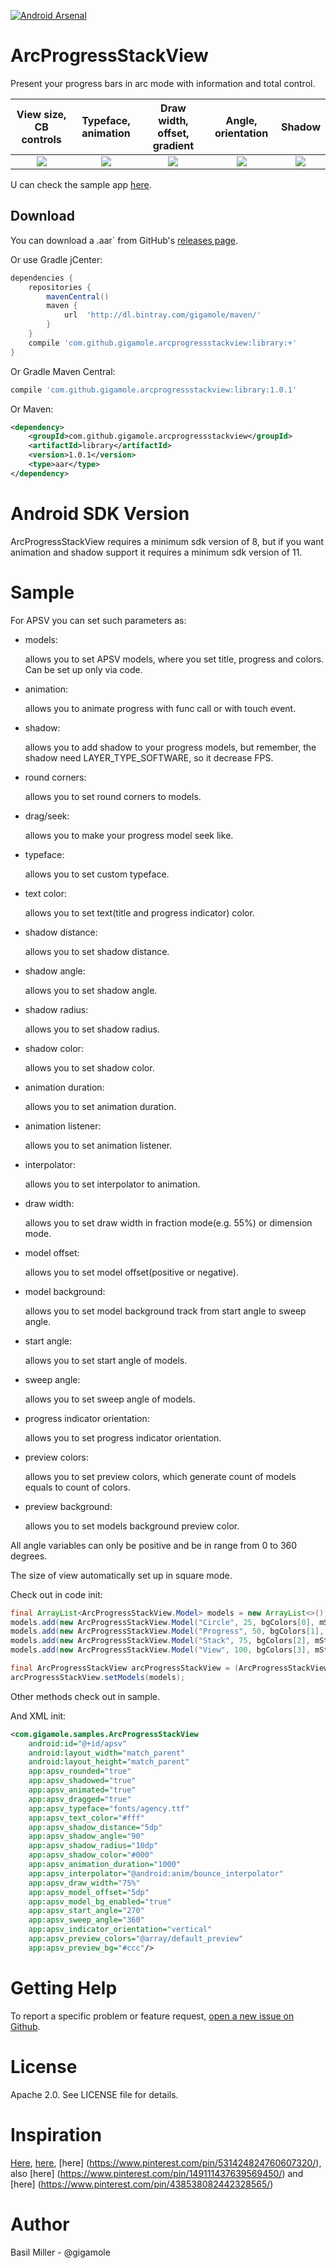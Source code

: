 [![Android Arsenal](https://img.shields.io/badge/Android%20Arsenal-ArcProgressStackView-blue.svg?style=flat-square)](http://android-arsenal.com/details/1/3308)

ArcProgressStackView
===================
Present your progress bars in arc mode with information and total control.

View size, CB controls     |Typeface, animation     |Draw width, offset, gradient   |Angle, orientation          |Shadow
:-------------------------:|:-------------------------:|:-------------------------:|:-------------------------:|:-------------------------:
![](https://lh3.googleusercontent.com/-5wahrBgdCTw/VuwHChXS3FI/AAAAAAAACNQ/eqpqhfnN5G0l3EnETDQ_I5qu4kqQYSysA/w327-h551-no/apsv_preview_size_cb.gif)|![](https://lh4.googleusercontent.com/-c6X1XyKY1go/VuwHCkNghpI/AAAAAAAACNQ/x_xtWAytFPkNrbuEDylIGKNR8mh1jW-rg/w323-h552-no/apsv_preview_typeface_animation.gif)|![](https://lh6.googleusercontent.com/-mz_x7ViHvpQ/VuwHCrwvy-I/AAAAAAAACNQ/vShu09gRxDYv1eekjOLDeSKoHMSluph3w/w325-h552-no/apsv_preview_offset.gif)|![](https://lh6.googleusercontent.com/-iuYi_G-OGrc/VuwHCgvlRNI/AAAAAAAACNQ/LNaGspht3gYsAMJfclfF9InQBzTamHj0Q/w325-h552-no/apsv_preview_angle.gif)|![](https://lh6.googleusercontent.com/-ifOq29FoVrE/VuwHCprAWrI/AAAAAAAACNQ/wLdEYiyV2kwd2rQDQf0QSMe-amHIbhogQ/w325-h552-no/apsv_preview_shadow.gif)

U can check the sample app [here](https://github.com/GIGAMOLE/ArcProgressStackView/tree/master/app).

Download
------------

You can download a .aar` from GitHub's [releases page](https://github.com/GIGAMOLE/ArcProgressStackView/releases).

Or use Gradle jCenter:

```groovy
dependencies {
    repositories {
        mavenCentral()
        maven {
            url  'http://dl.bintray.com/gigamole/maven/'
        }
    }
    compile 'com.github.gigamole.arcprogressstackview:library:+'
}
```

Or Gradle Maven Central:

```groovy
compile 'com.github.gigamole.arcprogressstackview:library:1.0.1'
```

Or Maven:
```xml
<dependency>
    <groupId>com.github.gigamole.arcprogressstackview</groupId>
    <artifactId>library</artifactId>
    <version>1.0.1</version>
    <type>aar</type>
</dependency>
```

Android SDK Version
=========
ArcProgressStackView requires a minimum sdk version of 8, but if you want animation and shadow support it requires a minimum sdk version of 11.

Sample
========

For APSV you can set such parameters as:

 - models:

    allows you to set APSV models, where you set title, progress and colors. Can be set up only via code.

 - animation:

    allows you to animate progress with func call or with touch event.

 - shadow:

    allows you to add shadow to your progress models, but remember, the shadow need LAYER_TYPE_SOFTWARE, so it decrease FPS.

 - round corners:

    allows you to set round corners to models.

 - drag/seek:

    allows you to make your progress model seek like.

 - typeface:

    allows you to set custom typeface.

 - text color:

    allows you to set text(title and progress indicator) color.

 - shadow distance:

    allows you to set shadow distance.

 - shadow angle:

    allows you to set shadow angle.

 - shadow radius:

     allows you to set shadow radius.

 - shadow color:

     allows you to set shadow color.

 - animation duration:

     allows you to set animation duration.

 - animation listener:

     allows you to set animation listener.

 - interpolator:

     allows you to set interpolator to animation.

 - draw width:

     allows you to set draw width in fraction mode(e.g. 55%) or dimension mode.

 - model offset:

     allows you to set model offset(positive or negative).

 - model background:

     allows you to set model background track from start angle to sweep angle.

 - start angle:

     allows you to set start angle of models.

 - sweep angle:

     allows you to set sweep angle of models.

 - progress indicator orientation:

     allows you to set progress indicator orientation.

 - preview colors:

     allows you to set preview colors, which generate count of models equals to count of colors.

 - preview background:

    allows you to set models background preview color.

All angle variables can only be positive and be in range from 0 to 360 degrees.

The size of view automatically set up in square mode.

Check out in code init:

```java
final ArrayList<ArcProgressStackView.Model> models = new ArrayList<>();
models.add(new ArcProgressStackView.Model("Circle", 25, bgColors[0], mStartColors[0]));
models.add(new ArcProgressStackView.Model("Progress", 50, bgColors[1], mStartColors[1]));
models.add(new ArcProgressStackView.Model("Stack", 75, bgColors[2], mStartColors[2]));
models.add(new ArcProgressStackView.Model("View", 100, bgColors[3], mStartColors[3]));

final ArcProgressStackView arcProgressStackView = (ArcProgressStackView) findViewById(R.id.apsv);
arcProgressStackView.setModels(models);
```

Other methods check out in sample.

And XML init:

```xml
<com.gigamole.samples.ArcProgressStackView
    android:id="@+id/apsv"
    android:layout_width="match_parent"
    android:layout_height="match_parent"
    app:apsv_rounded="true"
    app:apsv_shadowed="true"
    app:apsv_animated="true"
    app:apsv_dragged="true"
    app:apsv_typeface="fonts/agency.ttf"
    app:apsv_text_color="#fff"
    app:apsv_shadow_distance="5dp"
    app:apsv_shadow_angle="90"
    app:apsv_shadow_radius="10dp"
    app:apsv_shadow_color="#000"
    app:apsv_animation_duration="1000"
    app:apsv_interpolator="@android:anim/bounce_interpolator"
    app:apsv_draw_width="75%"
    app:apsv_model_offset="5dp"
    app:apsv_model_bg_enabled="true"
    app:apsv_start_angle="270"
    app:apsv_sweep_angle="360"
    app:apsv_indicator_orientation="vertical"
    app:apsv_preview_colors="@array/default_preview"
    app:apsv_preview_bg="#ccc"/>
```

Getting Help
======

To report a specific problem or feature request, [open a new issue on Github](https://github.com/GIGAMOLE/ArcProgressStackView/issues/new).

License
======

Apache 2.0. See LICENSE file for details.

Inspiration
======

[Here](https://www.behance.net/gallery/33128783/12-weeks-marathon-in-Sketch), [here](https://www.pinterest.com/pin/460915343094746684/), [here] (https://www.pinterest.com/pin/531424824760607320/), also [here] (https://www.pinterest.com/pin/149111437639569450/) and [here] (https://www.pinterest.com/pin/438538082442328565/)

Author
=======

Basil Miller - @gigamole
